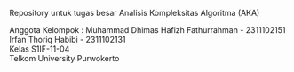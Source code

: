 Repository untuk tugas besar Analisis Kompleksitas Algoritma (AKA)

Anggota Kelompok :
Muhammad Dhimas Hafizh Fathurrahman - 2311102151 <br/>
Irfan Thoriq Habibi - 2311102131 <br/>
Kelas S1IF-11-04 <br/>
Telkom University Purwokerto <br/>
